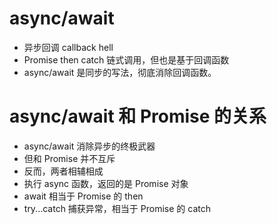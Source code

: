 # async/await

- 异步回调 callback hell
- Promise then catch 链式调用，但也是基于回调函数
- async/await 是同步的写法，彻底消除回调函数。

# async/await 和 Promise 的关系

- async/await 消除异步的终极武器
- 但和 Promise 并不互斥
- 反而，两者相辅相成
- 执行 async 函数，返回的是 Promise 对象
- await 相当于 Promise 的 then
- try...catch 捕获异常，相当于 Promise 的 catch
